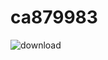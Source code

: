 # ca879983
![download](https://user-images.githubusercontent.com/128835311/228311164-de49a373-7afe-4778-b2b8-4b1e409c526a.jpg)
